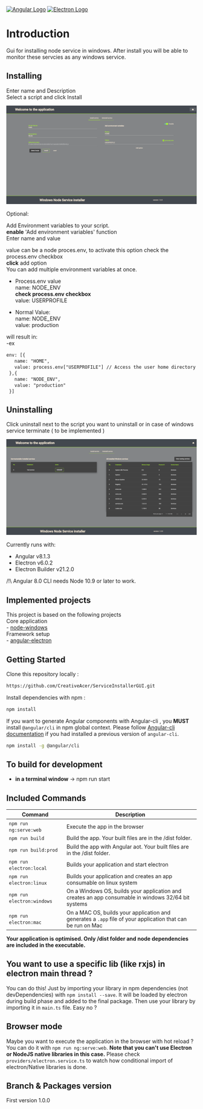 [![Angular Logo](https://www.vectorlogo.zone/logos/angular/angular-icon.svg)](https://angular.io/) [![Electron Logo](https://www.vectorlogo.zone/logos/electronjs/electronjs-icon.svg)](https://electronjs.org/)

# Introduction

Gui for installing node service in windows. After install you will be able to monitor these servcies as any windows service.

## Installing

Enter name and Description  
Select a script and click Install  

![Install](images/Install.png)

Optional:  
  
Add Environment variables to your script.  
**enable** 'Add environment variables' function  
Enter name and value  

value can be a node proces.env, to activate this option check the process.env checkbox  
**click** add option  
You can add multiple environment variables at once.  

- Process.env value  
name: NODE_ENV  
**check process.env checkbox**  
value: USERPROFILE  
  
- Normal Value:  
name: NODE_ENV  
value: production      
  
will result in:  
-ex
```
env: [{
   name: "HOME",
   value: process.env["USERPROFILE"] // Access the user home directory
 },{
   name: "NODE_ENV",
   value: "production"
 }]
```


## Uninstalling

Click uninstall next to the script you want to uninstall or in case of windows service terminate ( to be implemented )

![Uninstall](images/uninstall.png)

Currently runs with:

- Angular v8.1.3
- Electron v6.0.2
- Electron Builder v21.2.0

/!\ Angular 8.0 CLI needs Node 10.9 or later to work.

## Implemented projects
This project is based on the following projects  
  Core application  
    - [node-windows](https://github.com/coreybutler/node-windows)  
  Framework setup  
    - [angular-electron](https://github.com/maximegris/angular-electron)  
    
## Getting Started

Clone this repository locally :

``` bash
https://github.com/CreativeAcer/ServiceInstallerGUI.git
```

Install dependencies with npm :

``` bash
npm install
```

If you want to generate Angular components with Angular-cli , you **MUST** install `@angular/cli` in npm global context.
Please follow [Angular-cli documentation](https://github.com/angular/angular-cli) if you had installed a previous version of `angular-cli`.

``` bash
npm install -g @angular/cli
```

## To build for development

- **in a terminal window** -> npm run start


## Included Commands

|Command|Description|
|--|--|
|`npm run ng:serve:web`| Execute the app in the browser |
|`npm run build`| Build the app. Your built files are in the /dist folder. |
|`npm run build:prod`| Build the app with Angular aot. Your built files are in the /dist folder. |
|`npm run electron:local`| Builds your application and start electron
|`npm run electron:linux`| Builds your application and creates an app consumable on linux system |
|`npm run electron:windows`| On a Windows OS, builds your application and creates an app consumable in windows 32/64 bit systems |
|`npm run electron:mac`|  On a MAC OS, builds your application and generates a `.app` file of your application that can be run on Mac |

**Your application is optimised. Only /dist folder and node dependencies are included in the executable.**

## You want to use a specific lib (like rxjs) in electron main thread ?

You can do this! Just by importing your library in npm dependencies (not devDependencies) with `npm install --save`. It will be loaded by electron during build phase and added to the final package. Then use your library by importing it in `main.ts` file. Easy no ?

## Browser mode

Maybe you want to execute the application in the browser with hot reload ? You can do it with `npm run ng:serve:web`.
**Note that you can't use Electron or NodeJS native libraries in this case.** Please check `providers/electron.service.ts` to watch how conditional import of electron/Native libraries is done.

## Branch & Packages version
First version 1.0.0

